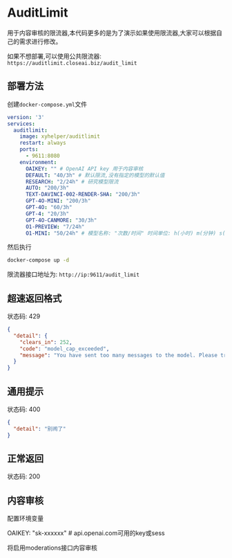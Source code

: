# AuditLimit

用于内容审核的限流器,本代码更多的是为了演示如果使用限流器,大家可以根据自己的需求进行修改。

如果不想部署,可以使用公共限流器: `https://auditlimit.closeai.biz/audit_limit`

## 部署方法

创建`docker-compose.yml`文件

```yml
version: '3'
services:
  auditlimit:
    image: xyhelper/auditlimit
    restart: always
    ports:
      - 9611:8080
    environment:
      OAIKEY: "" # OpenAI API key 用于内容审核
      DEFAULT: "40/3h" # 默认限流,没有指定的模型的默认值
      RESEARCH: "2/24h" # 研究模型限流
      AUTO: "200/3h"
      TEXT-DAVINCI-002-RENDER-SHA: "200/3h"
      GPT-4O-MINI: "200/3h"
      GPT-4O: "60/3h"
      GPT-4: "20/3h"
      GPT-4O-CANMORE: "30/3h"
      O1-PREVIEW: "7/24h"
      O1-MINI: "50/24h" # 模型名称: "次数/时间" 时间单位: h(小时) m(分钟) s(秒)  模型名称要改成大写

```

然后执行

```bash
docker-compose up -d
```

限流器接口地址为: `http://ip:9611/audit_limit`

## 超速返回格式

状态码: 429

```json
{
  "detail": {
    "clears_in": 252,
    "code": "model_cap_exceeded",
    "message": "You have sent too many messages to the model. Please try again later."
  }
}
````

## 通用提示

状态码: 400

```json
{
  "detail": "别闹了"
}
```

## 正常返回

状态码: 200


## 内容审核

配置环境变量

OAIKEY: "sk-xxxxxx"  # api.openai.com可用的key或sess

将启用moderations接口内容审核